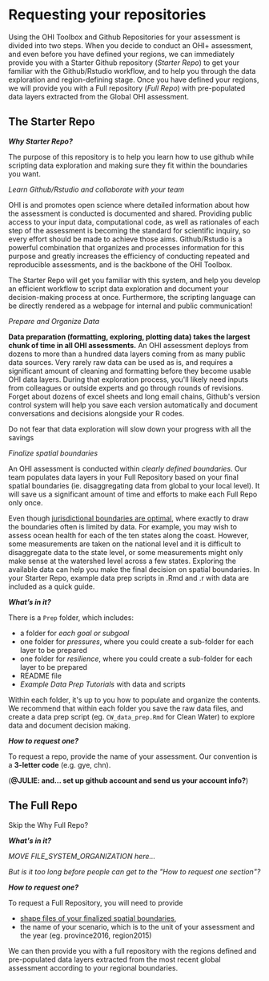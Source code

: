 # Requesting your repositories

Using the OHI Toolbox and Github Repositories for your assessment is divided into two steps. When you decide to conduct an OHI+ assessment, and even before you have defined your regions, we can immediately provide you with a Starter Github repository (_Starter Repo_) to get your familiar with the Github/Rstudio workflow, and to help you through the data exploration and region-defining stage. Once you have defined your regions, we will provide you with a Full repository (_Full Repo_) with pre-populated data layers extracted from the Global OHI assessment.

## The Starter Repo

_**Why Starter Repo?**_

The purpose of this repository is to help you learn how to use github while scripting data exploration and making sure they fit within the boundaries you want.

_Learn Github/Rstudio and collaborate with your team_

OHI is and promotes open science where detailed information about how the assessment is conducted is documented and shared. Providing public access to your input data, computational code, as well as rationales of each step of the assessment is becoming the standard for scientific inquiry, so every effort should be made to achieve those aims. Github/Rstudio is a powerful combination that organizes and processes information for this purpose and greatly increases the efficiency of conducting repeated and reproducible assessments, and is the backbone of the OHI Toolbox.

The Starter Repo will get you familiar with this system, and help you develop an efficient workflow to script data exploration and document your decision-making process at once. Furthermore, the scripting language can be directly rendered as a webpage for internal and public communication!

_Prepare and Organize Data_

**Data preparation (formatting, exploring, plotting data) takes the largest chunk of time in all OHI assessments.** An OHI assessment deploys from dozens to more than a hundred data layers coming from as many public data sources. Very rarely raw data can be used as is, and requires a significant amount of cleaning and formatting before they become usable OHI data layers. During that exploration process, you'll likely need inputs from colleagues or outside experts and go through rounds of revisions. Forget about dozens of excel sheets and long email chains, Github's version control system will help you save each version automatically and document conversations and decisions alongside your R codes.

Do not fear that data exploration will slow down your progress with all the savings

_Finalize spatial boundaries_

An OHI assessment is conducted within _clearly defined boundaries_. Our team populates data layers in your Full Repository based on your final spatial boundaries (ie. disaggregating data from global to your local level). It will save us a significant amount of time and efforts to make each Full Repo only once.

Even though [jurisdictional boundaries are optimal](http://ohi-science.org/manual/#strategically-define-spatial-boundaries-balance-information-availability-and-decision-making-scales), where exactly to draw the boundaries often is limited by data. For example, you may wish to assess ocean health for each of the ten states along the coast. However, some measurements are taken on the national level and it is difficult to disaggregate data to the state level, or some measurements might only make sense at the watershed level across a few states. Exploring the available data can help you make the final decision on spatial boundaries. In your Starter Repo, example data prep scripts in .Rmd and .r with data are included as a quick guide.

 _**What’s in it?**_

There is a `Prep` folder, which includes:

- a folder for _each goal or subgoal_
- one folder for _pressures_, where you could create a sub-folder for each layer to be prepared
- one folder for _resilience_, where you could create a sub-folder for each layer to be prepared
- README file
- _Example Data Prep Tutorials_ with data and scripts

Within each folder, it's up to you how to populate and organize the contents. We recommend that within each folder you save the raw data files, and create a data prep script (eg. `CW_data_prep.Rmd` for Clean Water) to explore data and document decision making.

 <!-- _**What do you do with it?**_

Bring in raw data, explore, document decision making, plot. See tutorial on data_prep (link).  

We recommend documentation in Rmarkdown, but you can also do it in R. -->


_**How to request one?**_

To request a repo, provide the name of your assessment. Our convention is a **3-letter code** (e.g. gye, chn).

(**@JULIE: and... set up github account and send us your account info?**)

## The Full Repo

Skip the Why Full Repo?

_**What's in it?**_

_MOVE FILE_SYSTEM_ORGANIZATION here..._

_But is it too long before people can get to the "How to request one section"?_

**_How to request one?_**

To request a Full Repository, you will need to provide

- [shape files of your finalized spatial boundaries](http://ohi-science.org/manual/#request-a-full-repository-with-offshore-boundaries),
-  the name of your scenario, which is to the unit of your assessment and the year (eg. province2016, region2015)

We can then provide you with a full repository with the regions defined and pre-populated data layers extracted from the most recent global assessment according to your regional boundaries.
